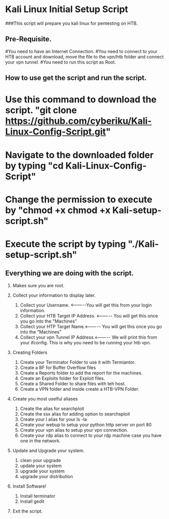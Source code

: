 # Kali Linux Initial Setup Script

###This script will prepare you kali linux for pentesting on HTB.

## Pre-Requisite. 
#You need to have an Internet Connection. 
#You need to connect to your HTB account and download, move the file to the vpn/htb folder and connect your vpn tunnel. 
#You need to run this script as Root.

## How to use get the script and run the script. 
# Use this command to download the script. "git clone https://github.com/cyberiku/Kali-Linux-Config-Script.git"
# Navigate to the downloaded folder by typing "cd Kali-Linux-Config-Script"
# Change the permission to execute by "chmod +x chmod +x Kali-setup-script.sh"
# Execute the script by typing "./Kali-setup-script.sh"


## Everything we are doing with the script. 

1. Makes sure you are root.

2. Collect your information to display later.
	1. Collect your Username. <-----You will get this from your login information.
	2. Collect your HTB Target IP Address. <----- You will get this once you go into the "Machines"
	3. Collect your HTP Target Name.<----- You will get this once you go into the "Machines"
	3. Collect your vpn Tunnel IP Address.<----- We will print this from your ifconfig. This is why you need to be running your htb vpn. 


3. Creating Folders 
	1. Create your Terminator Folder to use it with Termiantor.
	2. Create a BF for Buffer Overflow files
	3. Create a Reports folder to add the report for the machines.
	4. Create an Exploits folder for Exploit files. 
	5. Create a Shared Folder to share files with teh host. 
	6. Create a VPN folder and inside create a HTB-VPN Folder. 

4. Create you most uselful aliases
	1. Create the  alias for searchploit 
	2. Create the ssx alias for adding option to searchsploit
	3. Create your l alias for your ls -la
	4. Create your webup to setup your python http server on port 80
	5. Create your vpn alias to setup your vpn connection. 
	6. Create your rdp alias to connect to your rdp machine  case you have one in the network. 

5. Update and Upgrade your system. 
	1. clean your upgrade
	2. update your system 
	3. upgrade your system 
	4. upgrade your distribution 
	
6. Install Software!
	1. Install terminator 
	2. Install gedit
	
7. Exit the script.	
	


<!---
cyberiku/cyberiku is a ✨ special ✨ repository because its `README.md` (this file) appears on your GitHub profile.
You can click the Preview link to take a look at your changes.
--->
